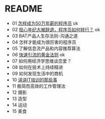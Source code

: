 # README #

- 01 [怎样成为50万年薪的程序员](./01.md) ok
- 02 [担心年纪大被辞退，程序员如何转行？](./02.md) ok
- 03 BAT产品人生存法则-沟通之道
- 04 怎样才能成为很厉害的程序员
- 05 了解信息流产品和内容推荐算法
- 06 [快速引流的黄金法则](./06.md) ok
- 07 如何用经济学思维谈恋爱？
- 08 如何在技术上持续精进
- 09 如何发现生活中的商机
- 10 [讲讲IT培训的那些事](./10.md)
- 11 极简而高效的工作管理法
- 12 摄影
- 13 造型
- 14 运动
- 15 美食